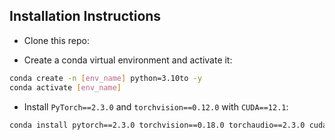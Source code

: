 ## Installation Instructions

- Clone this repo:
<!--
```bash
git clone https://github.com/TalalWasim/Video-FocalNets
cd Video-FocalNets
``` -->

- Create a conda virtual environment and activate it:

```bash
conda create -n [env_name] python=3.10to -y
conda activate [env_name]
```

- Install `PyTorch==2.3.0` and `torchvision==0.12.0` with `CUDA==12.1`:

```bash
conda install pytorch==2.3.0 torchvision==0.18.0 torchaudio==2.3.0 cudatoolkit=12.1 -c pytorch
```
